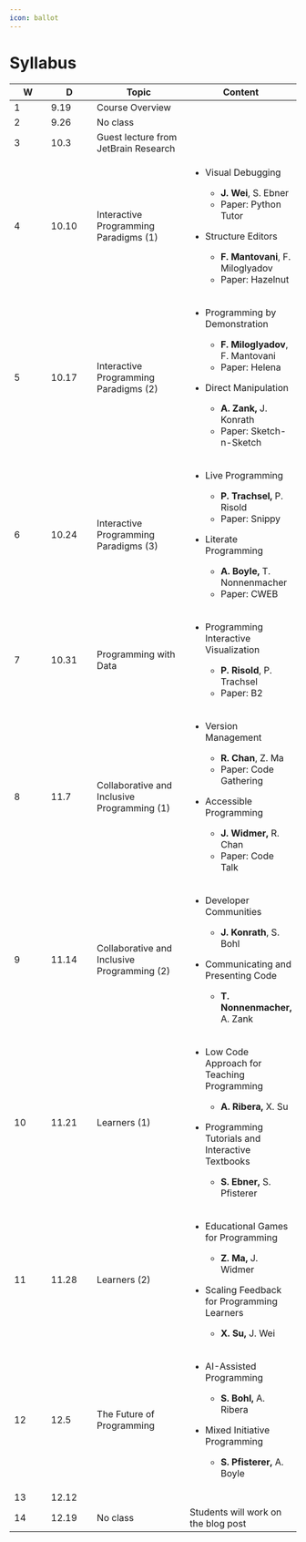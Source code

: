 ```yaml
---
icon: ballot
---
```


# Syllabus

<table><thead><tr><th width="72" data-type="number">W</th><th width="80">D</th><th width="185">Topic</th><th>Content</th></tr></thead><tbody><tr><td>1</td><td>9.19</td><td>Course Overview</td><td></td></tr><tr><td>2</td><td>9.26</td><td>No class</td><td></td></tr><tr><td>3</td><td>10.3</td><td>Guest lecture from JetBrain Research</td><td></td></tr><tr><td>4</td><td>10.10</td><td>Interactive Programming Paradigms (1)</td><td><ul><li><p>Visual Debugging</p><ul><li><strong>J. Wei</strong>, S. Ebner</li><li>Paper: Python Tutor</li></ul></li><li><p>Structure Editors</p><ul><li><strong>F. Mantovani</strong>, F. Miloglyadov</li><li>Paper: Hazelnut</li></ul></li></ul></td></tr><tr><td>5</td><td>10.17</td><td>Interactive Programming Paradigms (2)</td><td><ul><li><p>Programming by Demonstration</p><ul><li><strong>F. Miloglyadov</strong>, F. Mantovani</li><li>Paper: Helena</li></ul></li></ul><ul><li><p>Direct Manipulation</p><ul><li><strong>A. Zank,</strong> J. Konrath</li><li>Paper: Sketch-n-Sketch</li></ul></li></ul></td></tr><tr><td>6</td><td>10.24</td><td>Interactive Programming Paradigms (3)</td><td><ul><li><p>Live Programming</p><ul><li><strong>P. Trachsel,</strong> P. Risold</li><li>Paper: Snippy</li></ul></li><li><p>Literate Programming</p><ul><li><strong>A. Boyle,</strong> T. Nonnenmacher</li><li>Paper: CWEB</li></ul></li></ul></td></tr><tr><td>7</td><td>10.31</td><td>Programming with Data</td><td><ul><li><p>Programming Interactive Visualization</p><ul><li><strong>P. Risold</strong>, P. Trachsel</li><li>Paper: B2</li></ul></li></ul></td></tr><tr><td>8</td><td>11.7</td><td>Collaborative and Inclusive Programming (1)</td><td><ul><li><p>Version Management</p><ul><li><strong>R. Chan</strong>, Z. Ma</li><li>Paper: Code Gathering</li></ul></li><li><p>Accessible Programming</p><ul><li><strong>J. Widmer,</strong> R. Chan</li><li>Paper: Code Talk</li></ul></li></ul></td></tr><tr><td>9</td><td>11.14</td><td>Collaborative and Inclusive Programming (2)</td><td><ul><li><p>Developer Communities</p><ul><li><strong>J. Konrath</strong>, S. Bohl</li></ul></li><li><p>Communicating and Presenting Code</p><ul><li><strong>T. Nonnenmacher,</strong> A. Zank</li></ul></li></ul></td></tr><tr><td>10</td><td>11.21</td><td>Learners (1)</td><td><p></p><ul><li><p>Low Code Approach for Teaching Programming</p><ul><li><strong>A. Ribera,</strong> X. Su</li></ul></li></ul><ul><li><p>Programming Tutorials and Interactive Textbooks</p><ul><li><strong>S. Ebner,</strong> S. Pfisterer</li></ul></li></ul></td></tr><tr><td>11</td><td>11.28</td><td>Learners (2)</td><td><ul><li><p>Educational Games for Programming</p><ul><li><strong>Z. Ma,</strong> J. Widmer</li></ul></li></ul><ul><li><p>Scaling Feedback for Programming Learners</p><ul><li><strong>X. Su,</strong> J. Wei</li></ul></li></ul></td></tr><tr><td>12</td><td>12.5</td><td>The Future of Programming</td><td><ul><li><p>AI-Assisted Programming</p><ul><li><strong>S. Bohl,</strong> A. Ribera</li></ul></li></ul><ul><li><p>Mixed Initiative Programming</p><ul><li><strong>S. Pfisterer,</strong> A. Boyle</li></ul></li></ul></td></tr><tr><td>13</td><td>12.12</td><td></td><td></td></tr><tr><td>14</td><td>12.19</td><td>No class</td><td>Students will work on the blog post</td></tr></tbody></table>
